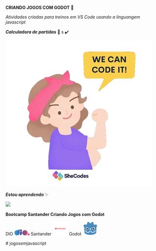 **CRIANDO JOGOS COM GODOT** 📜

_Atividades criadas para treinos em VS Code usando a linguangem javascript_


***Calculadora de partidas*** 🎉 s :heavy_check_mark:


<img src="/assets/giphy.webp">



***Estou aprendendo***  ✨


<img src="https://cdn.jsdelivr.net/gh/devicons/devicon@latest/icons/javascript/javascript-original.svg" width="50px">



 **Bootcamp Santander Criando Jogos com Godot** 






DIO <img src="/assets/logo-full.svg" width= "50px">   Santander  <img src="/assets/santander-logo.png" width= "50px">   Godot    <img src="/assets/godot.png" width="50px">



          
          
          


#   j o g o s _ e m _ j a v a s c r i p t 
 
 
